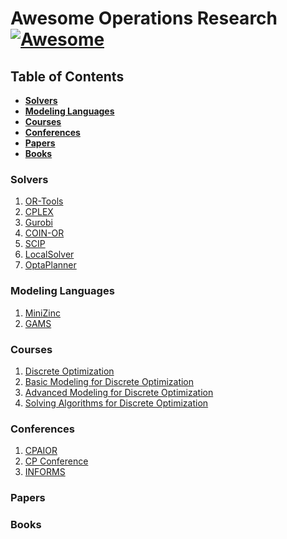 # Awesome Operations Research [![Awesome](https://cdn.rawgit.com/sindresorhus/awesome/d7305f38d29fed78fa85652e3a63e154dd8e8829/media/badge.svg)](https://github.com/sindresorhus/awesome)

## Table of Contents

- **[Solvers](#Solvers)**
- **[Modeling Languages](#Modeling-Languages)**
- **[Courses](#courses)**
- **[Conferences](#Conferences)**
- **[Papers](#papers)**
- **[Books](#books)**

### Solvers

1. [OR-Tools](https://developers.google.com/optimization)
2. [CPLEX](https://www.ibm.com/analytics/cplex-optimizer)
3. [Gurobi](https://www.gurobi.com/)
4. [COIN-OR](https://www.coin-or.org/)
5. [SCIP](https://www.scipopt.org/)
6. [LocalSolver](https://www.localsolver.com/)
7. [OptaPlanner](https://www.optaplanner.org/)

### Modeling Languages

1. [MiniZinc](https://www.minizinc.org/)
2. [GAMS](https://www.gams.com/)

### Courses

1. [Discrete Optimization](https://www.coursera.org/learn/discrete-optimization)
2. [Basic Modeling for Discrete Optimization](https://www.coursera.org/learn/basic-modeling)
3. [Advanced Modeling for Discrete Optimization](https://www.coursera.org/learn/advanced-modeling)
4. [Solving Algorithms for Discrete Optimization](https://www.coursera.org/learn/solving-algorithms-discrete-optimization)

### Conferences

1. [CPAIOR](https://cpaior.org/)
2. [CP Conference](https://www.a4cp.org/events/cp-conference-series)
3. [INFORMS](https://www.informs.org/)

### Papers

### Books

